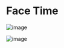 # Face Time
 
![image](https://github.com/RajshreeRajoliya/Face-Time/assets/113670900/da44bdab-316f-41ab-a1a9-e6bd500e53f9)

![image](https://github.com/RajshreeRajoliya/Face-Time/assets/113670900/ec3a2402-ff36-46bc-9cc9-bfcecf5bb09a)


